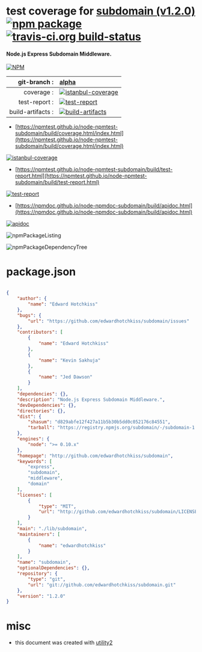 # test coverage for  [subdomain (v1.2.0)](http://github.com/edwardhotchkiss/subdomain)  [![npm package](https://img.shields.io/npm/v/npmtest-subdomain.svg?style=flat-square)](https://www.npmjs.org/package/npmtest-subdomain) [![travis-ci.org build-status](https://api.travis-ci.org/npmtest/node-npmtest-subdomain.svg)](https://travis-ci.org/npmtest/node-npmtest-subdomain)
#### Node.js Express Subdomain Middleware.

[![NPM](https://nodei.co/npm/subdomain.png?downloads=true&downloadRank=true&stars=true)](https://www.npmjs.com/package/subdomain)

| git-branch : | [alpha](https://github.com/npmtest/node-npmtest-subdomain/tree/alpha)|
|--:|:--|
| coverage : | [![istanbul-coverage](https://npmtest.github.io/node-npmtest-subdomain/build/coverage.badge.svg)](https://npmtest.github.io/node-npmtest-subdomain/build/coverage.html/index.html)|
| test-report : | [![test-report](https://npmtest.github.io/node-npmtest-subdomain/build/test-report.badge.svg)](https://npmtest.github.io/node-npmtest-subdomain/build/test-report.html)|
| build-artifacts : | [![build-artifacts](https://npmtest.github.io/node-npmtest-subdomain/glyphicons_144_folder_open.png)](https://github.com/npmtest/node-npmtest-subdomain/tree/gh-pages/build)|

- [https://npmtest.github.io/node-npmtest-subdomain/build/coverage.html/index.html](https://npmtest.github.io/node-npmtest-subdomain/build/coverage.html/index.html)

[![istanbul-coverage](https://npmtest.github.io/node-npmtest-subdomain/build/screenCapture.buildCi.browser.%252Ftmp%252Fbuild%252Fcoverage.lib.html.png)](https://npmtest.github.io/node-npmtest-subdomain/build/coverage.html/index.html)

- [https://npmtest.github.io/node-npmtest-subdomain/build/test-report.html](https://npmtest.github.io/node-npmtest-subdomain/build/test-report.html)

[![test-report](https://npmtest.github.io/node-npmtest-subdomain/build/screenCapture.buildCi.browser.%252Ftmp%252Fbuild%252Ftest-report.html.png)](https://npmtest.github.io/node-npmtest-subdomain/build/test-report.html)

- [https://npmdoc.github.io/node-npmdoc-subdomain/build/apidoc.html](https://npmdoc.github.io/node-npmdoc-subdomain/build/apidoc.html)

[![apidoc](https://npmdoc.github.io/node-npmdoc-subdomain/build/screenCapture.buildCi.browser.%252Ftmp%252Fbuild%252Fapidoc.html.png)](https://npmdoc.github.io/node-npmdoc-subdomain/build/apidoc.html)

![npmPackageListing](https://npmtest.github.io/node-npmtest-subdomain/build/screenCapture.npmPackageListing.svg)

![npmPackageDependencyTree](https://npmtest.github.io/node-npmtest-subdomain/build/screenCapture.npmPackageDependencyTree.svg)



# package.json

```json

{
    "author": {
        "name": "Edward Hotchkiss"
    },
    "bugs": {
        "url": "https://github.com/edwardhotchkiss/subdomain/issues"
    },
    "contributors": [
        {
            "name": "Edward Hotchkiss"
        },
        {
            "name": "Kevin Sakhuja"
        },
        {
            "name": "Jed Dawson"
        }
    ],
    "dependencies": {},
    "description": "Node.js Express Subdomain Middleware.",
    "devDependencies": {},
    "directories": {},
    "dist": {
        "shasum": "d829abfe12f427a11b5b30b5dd0c052176c84551",
        "tarball": "https://registry.npmjs.org/subdomain/-/subdomain-1.2.0.tgz"
    },
    "engines": {
        "node": ">= 0.10.x"
    },
    "homepage": "http://github.com/edwardhotchkiss/subdomain",
    "keywords": [
        "express",
        "subdomain",
        "middleware",
        "domain"
    ],
    "licenses": [
        {
            "type": "MIT",
            "url": "http://github.com/edwardhotchkiss/subdomain/LICENSE"
        }
    ],
    "main": "./lib/subdomain",
    "maintainers": [
        {
            "name": "edwardhotchkiss"
        }
    ],
    "name": "subdomain",
    "optionalDependencies": {},
    "repository": {
        "type": "git",
        "url": "git://github.com/edwardhotchkiss/subdomain.git"
    },
    "version": "1.2.0"
}
```



# misc
- this document was created with [utility2](https://github.com/kaizhu256/node-utility2)
